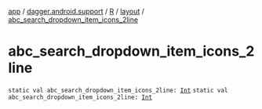 [app](../../../index.md) / [dagger.android.support](../../index.md) / [R](../index.md) / [layout](index.md) / [abc_search_dropdown_item_icons_2line](./abc_search_dropdown_item_icons_2line.md)

# abc_search_dropdown_item_icons_2line

`static val abc_search_dropdown_item_icons_2line: `[`Int`](https://kotlinlang.org/api/latest/jvm/stdlib/kotlin/-int/index.html)
`static val abc_search_dropdown_item_icons_2line: `[`Int`](https://kotlinlang.org/api/latest/jvm/stdlib/kotlin/-int/index.html)